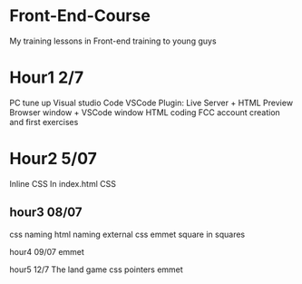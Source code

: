# Front-End-Course
My training lessons in Front-end training to young guys


# Hour1 2/7
PC tune up
Visual studio Code
VSCode Plugin: Live Server + HTML Preview
Browser window + VSCode window
HTML coding
FCC account creation and first exercises

# Hour2  5/07
Inline CSS
In index.html CSS

## hour3 08/07
css naming
html naming
external css
emmet
square in squares

hour4 09/07
emmet


hour5 12/7
The land game
css pointers
emmet



